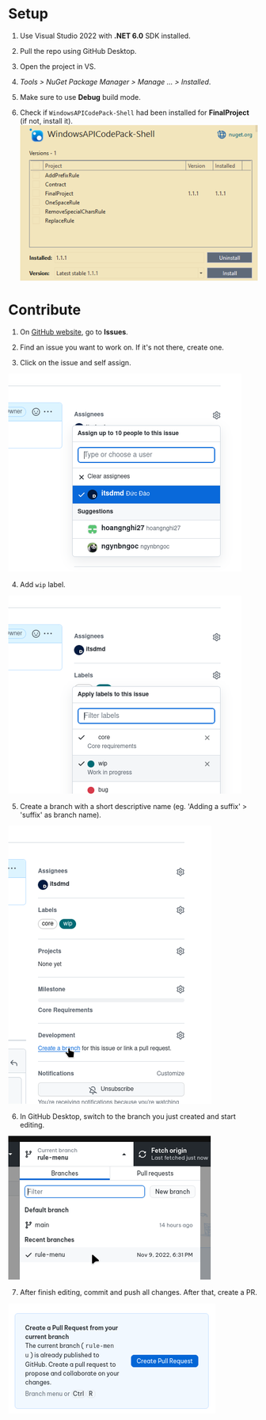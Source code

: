 # Setup
1. Use Visual Studio 2022 with **.NET 6.0** SDK installed.

2. Pull the repo using GitHub Desktop.

3. Open the project in VS.

4. *Tools > NuGet Package Manager > Manage ... > Installed*.

5. Make sure to use **Debug** build mode.

6. Check if `WindowsAPICodePack-Shell` had been installed for **FinalProject** (if not, install it). ![](doc/res/vs-nuget.png)


# Contribute
1. On [GitHub website](https://github.com/itsdmd/CS202-Final), go to **Issues**.

2. Find an issue you want to work on. If it's not there, create one.

3. Click on the issue and self assign.

![](doc/res/gh-self-assign.png)

4. Add `wip` label.

![](doc/res/gh-wip-label.png)

5. Create a branch with a short descriptive name (eg. 'Adding a suffix' > 'suffix' as branch name).

![](doc/res/gh-create-branch.png)

6. In GitHub Desktop, switch to the branch you just created and start editing.

![](doc/res/ghd-switch-branch.png)

7. After finish editing, commit and push all changes. After that, create a PR.

![](doc/res/ghd-create-pr.png)
